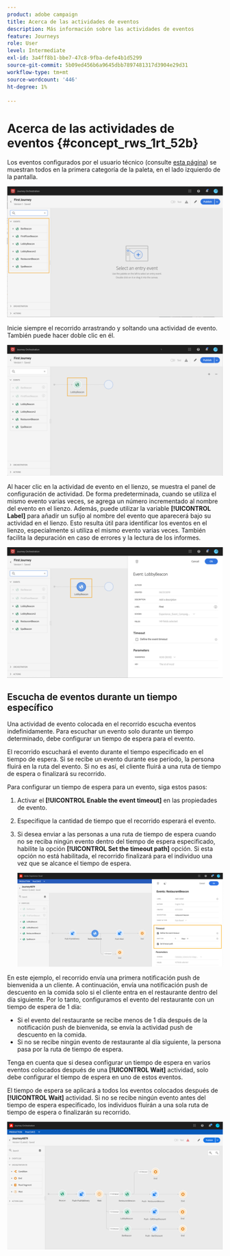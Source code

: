 ```yaml
---
product: adobe campaign
title: Acerca de las actividades de eventos
description: Más información sobre las actividades de eventos
feature: Journeys
role: User
level: Intermediate
exl-id: 3a4ff8b1-bbe7-47c8-9fba-defe4b1d5299
source-git-commit: 5b09ed456b6a9645dbb7897481317d3904e29d31
workflow-type: tm+mt
source-wordcount: '446'
ht-degree: 1%

---
```


# Acerca de las actividades de eventos {#concept_rws_1rt_52b}

Los eventos configurados por el usuario técnico (consulte [esta página](../event/about-events.md)) se muestran todos en la primera categoría de la paleta, en el lado izquierdo de la pantalla.

![](../assets/journey43.png)

Inicie siempre el recorrido arrastrando y soltando una actividad de evento. También puede hacer doble clic en él.

![](../assets/journey44.png)

Al hacer clic en la actividad de evento en el lienzo, se muestra el panel de configuración de actividad. De forma predeterminada, cuando se utiliza el mismo evento varias veces, se agrega un número incrementado al nombre del evento en el lienzo. Además, puede utilizar la variable **[!UICONTROL Label]** para añadir un sufijo al nombre del evento que aparecerá bajo su actividad en el lienzo. Esto resulta útil para identificar los eventos en el lienzo, especialmente si utiliza el mismo evento varias veces. También facilita la depuración en caso de errores y la lectura de los informes.

![](../assets/journey33.png)

## Escucha de eventos durante un tiempo específico

Una actividad de evento colocada en el recorrido escucha eventos indefinidamente. Para escuchar un evento solo durante un tiempo determinado, debe configurar un tiempo de espera para el evento.

El recorrido escuchará el evento durante el tiempo especificado en el tiempo de espera. Si se recibe un evento durante ese período, la persona fluirá en la ruta del evento. Si no es así, el cliente fluirá a una ruta de tiempo de espera o finalizará su recorrido.

Para configurar un tiempo de espera para un evento, siga estos pasos:

1. Activar el **[!UICONTROL Enable the event timeout]** en las propiedades de evento.

1. Especifique la cantidad de tiempo que el recorrido esperará el evento.

1. Si desea enviar a las personas a una ruta de tiempo de espera cuando no se reciba ningún evento dentro del tiempo de espera especificado, habilite la opción **[!UICONTROL Set the timeout path]** opción. Si esta opción no está habilitada, el recorrido finalizará para el individuo una vez que se alcance el tiempo de espera.

   ![](../assets/event-timeout.png)

En este ejemplo, el recorrido envía una primera notificación push de bienvenida a un cliente. A continuación, envía una notificación push de descuento en la comida solo si el cliente entra en el restaurante dentro del día siguiente. Por lo tanto, configuramos el evento del restaurante con un tiempo de espera de 1 día:

* Si el evento del restaurante se recibe menos de 1 día después de la notificación push de bienvenida, se envía la actividad push de descuento en la comida.
* Si no se recibe ningún evento de restaurante al día siguiente, la persona pasa por la ruta de tiempo de espera.

Tenga en cuenta que si desea configurar un tiempo de espera en varios eventos colocados después de una **[!UICONTROL Wait]** actividad, solo debe configurar el tiempo de espera en uno de estos eventos.

El tiempo de espera se aplicará a todos los eventos colocados después de **[!UICONTROL Wait]** actividad. Si no se recibe ningún evento antes del tiempo de espera especificado, los individuos fluirán a una sola ruta de tiempo de espera o finalizarán su recorrido.

![](../assets/event-timeout-group.png)
